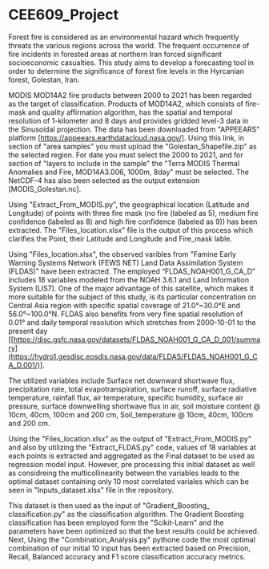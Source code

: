 # CEE609_Project

Forest fire is considered as an environmental hazard which frequently threats the various regions across the world. The frequent occurrence of fire incidents in forested areas at northern Iran forced significant socioeconomic casualties. This study aims to develop a forecasting tool in order to determine the significance of forest fire levels in the Hyrcanian forest, Golestan, Iran. 

MODIS MOD14A2 fire products between 2000 to 2021 has been regarded as the target of classification. Products of MOD14A2, which consists of fire-mask and quality affirmation algorithm, has the spatial and temporal resolution of 1-kilometer and 8 days and provides gridded level-3 data in the Sinusoidal projection. The data has been downloaded from "APPEEARS" platform [https://appeears.earthdatacloud.nasa.gov/]. Using this link, in section of "area samples" you must upload the "Golestan_Shapefile.zip" as the selected region. For date you must select the 2000 to 2021, and for section of "layers to include in the sample" the "Terra MODIS Thermal Anomalies and Fire, MOD14A3.006, 1000m, 8day" must be selected. The NetCDF-4 has also been selected as the output extension [MODIS_Golestan.nc].


Using "Extract_From_MODIS.py", the geographical location (Latitude and Longitude) of points with three fire mask (no fire (labeled as 5), medium fire confidence (labeled as 8) and high fire confidence (labeled as 9)) has been extracted. The "Files_location.xlsx" file is the output of this process which clarifies the Point, their Latitude and Longitude and Fire_mask lable.

Using "Files_location.xlsx", the observed varibles from "Famine Early Warning Systems Network (FEWS NET) Land Data Assimilation System (FLDAS)" have been extracted.
The employed “FLDAS_NOAH001_G_CA_D” includes 18 variables modeled from the NOAH 3.6.1 and Land Information System (LIS7). One of the major advantage of this satellite, which makes it more suitable for the subject of this study, is its particular concentration on Central Asia region with specific spatial coverage of 21.0°~30.0°E and 56.0°~100.0°N. FLDAS also benefits from very fine spatial resolution of 0.01° and daily temporal resolution which stretches from 2000-10-01 to the present day [[https://disc.gsfc.nasa.gov/datasets/FLDAS_NOAH001_G_CA_D_001/summary](https://hydro1.gesdisc.eosdis.nasa.gov/data/FLDAS/FLDAS_NOAH001_G_CA_D.001/)]. 

The utilized variables include Surface net downward shortwave flux, precipitation rate, total evapotranspiration, surface runoff, surface radiative temperature,   rainfall flux, air temperature, specific humidity, surface air pressure, surface downwelling shortwave flux in air, soil moisture content @ 10cm, 40cm, 100cm and 200 cm, Soil_temperature @ 10cm, 40cm, 100cm and 200 cm.

Using the "Files_location.xlsx" as the output of "Extract_From_MODIS.py" and also by utilizing the "Extract_FLDAS.py" code,  values of 18 variables at each points is extracted and aggregated as the Final dataset to be used as regression model input. However, pre processing this initial dataset as well as considreing the multicollinearity between the variables leads to the optimal dataset containing only 10 most correlated variales which can be seen in "Inputs_dataset.xlsx" file in the repository.

This dataset is then used as the input of "Gradient_Boosting_ classification.py" as the classification algorithm. The Gradient Boosting classification has been employed form the "Scikit-Learn" and the parameters have been optimized so that the best results could be achieved. Next, Using the "Combination_Analysis.py" pythone code the most optimal combination of our initial 10 input has been extracted based on Precision, Recall, Balanced accuracy and F1 score classification accuracy metrics.

